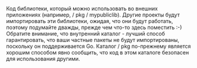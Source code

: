 Код библиотеки, который можно использовать во внешних приложениях (например, / pkg / mypubliclib). Другие проекты будут импортировать эти библиотеки, ожидая, что они будут работать, поэтому подумайте дважды, прежде чем что-то здесь поместить :-) Обратите внимание, что внутренний каталог - лучший способ гарантировать, что ваши частные пакеты не будут импортированы, поскольку он поддерживается Go. Каталог / pkg по-прежнему является хорошим способом явно сообщить, что код в этом каталоге безопасен для использования другими.